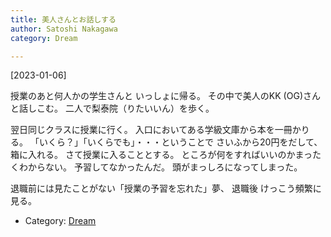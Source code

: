 ```yaml
---
title: 美人さんとお話しする
author: Satoshi Nakagawa
category: Dream

---
```


[2023-01-06]  
 
授業のあと何人かの学生さんと
いっしょに帰る。
その中で美人のKK (OG)さんと話しこむ。
二人で梨泰院（りたいいん）を歩く。

 翌日同じクラスに授業に行く。
入口においてある学級文庫から本を一冊かりる。
「いくら？」「いくらでも」・・・ということで
さいふから20円をだして、箱に入れる。
さて授業に入ることとする。
ところが何をすればいいのかまったくわからない。
予習してなかったんだ。
頭がまっしろになってしまった。

 退職前には見たことがない「授業の予習を忘れた」夢、
退職後 けっこう頻繁に見る。

- Category: [Dream](/categories.html#Dream)

